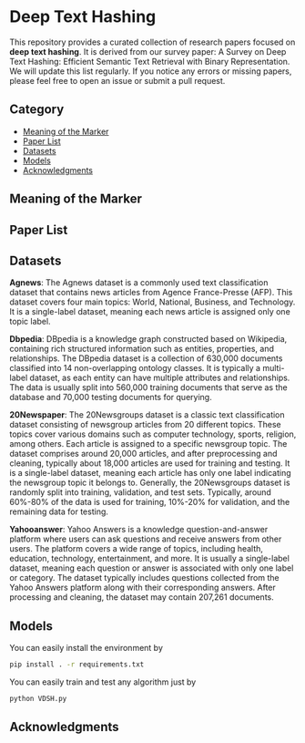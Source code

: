 # Deep Text Hashing

This repository provides a curated collection of research papers focused on **deep text hashing**. It is derived from our survey paper: A Survey on Deep Text Hashing: Efficient Semantic Text
Retrieval with Binary Representation. We will update this list regularly. If you notice any errors or missing papers, please feel free to open an issue or submit a pull request.

## Category

- [Meaning of the Marker](#meaning_of_the_marker)
- [Paper List](#paper_list)
- [Datasets](#datasets_instruction)
- [Models](#models_instruction)
- [Acknowledgments](#acknowledgements)

## Meaning of the Marker

## Paper List

## Datasets

**Agnews**: The Agnews dataset is a commonly used text classification dataset that contains news articles from Agence France-Presse (AFP). This dataset covers four main topics: World, National, Business, and Technology. It is a single-label dataset, meaning each news article is assigned only one topic label.

**Dbpedia**: DBpedia is a knowledge graph constructed based on Wikipedia, containing rich structured information such as entities, properties, and relationships. The DBpedia dataset is a collection of 630,000 documents classified into 14 non-overlapping ontology classes. It is typically a multi-label dataset, as each entity can have multiple attributes and relationships. The data is usually split into 560,000 training documents that serve as the database and 70,000 testing documents for querying. 
 
**20Newspaper**: The 20Newsgroups dataset is a classic text classification dataset consisting of newsgroup articles from 20 different topics. These topics cover various domains such as computer technology, sports, religion, among others. Each article is assigned to a specific newsgroup topic. The dataset comprises around 20,000 articles, and after preprocessing and cleaning, typically about 18,000 articles are used for training and testing. It is a single-label dataset, meaning each article has only one label indicating the newsgroup topic it belongs to. Generally, the 20Newsgroups dataset is randomly split into training, validation, and test sets. Typically, around 60\%-80\% of the data is used for training, 10%-20% for validation, and the remaining data for testing.

**Yahooanswer**: Yahoo Answers is a knowledge question-and-answer platform where users can ask questions and receive answers from other users. The platform covers a wide range of topics, including health, education, technology, entertainment, and more. It is usually a single-label dataset, meaning each question or answer is associated with only one label or category. The dataset typically includes questions collected from the Yahoo Answers platform along with their corresponding answers. After processing and cleaning, the dataset may contain 207,261 documents. 

## Models

You can easily install the environment by

```bash
pip install . -r requirements.txt
```

You can easily train and test any algorithm just by

```bash
python VDSH.py
```

## Acknowledgments